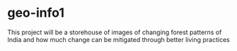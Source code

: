# geo-info1

This project will be a storehouse of images of changing forest patterns of India and how much change can be mitigated through better living practices
